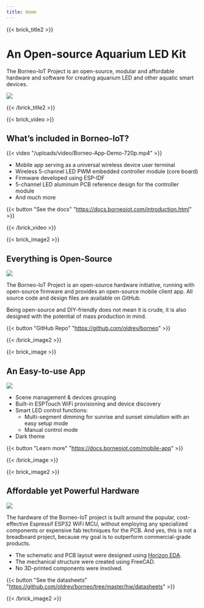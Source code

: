 ```yaml
---
title: Home
---
```

{{< brick_title2 >}}
# An Open-source Aquarium LED Kit

The Borneo-IoT Project is an open-source, modular and affordable hardware and software for creating aquarium LED and other aquatic smart devices.

![](/uploads/photos/home/hero.jpg)

{{< /brick_title2 >}}

{{< brick_video >}}

## What’s included in Borneo-IoT?

{{< video "/uploads/video/Borneo-App-Demo-720p.mp4" >}}

- Mobile app serving as a universal wireless device user terminal
- Wireless 5-channel LED PWM embedded controller module (core board)
- Firmware developed using ESP-IDF
- 5-channel LED aluminum PCB reference design for the controller module
- And much more

{{< button "See the docs" "https://docs.borneoiot.com/introduction.html" >}}


{{< /brick_video >}}

{{< brick_image2 >}}

## Everything is Open-Source

![](/uploads/photos/home/cover.jpg)

The Borneo-IoT Project is an open-source hardware initiative, running with open-source firmware and provides an open-source mobile client app. All source code and design files are available on GitHub.

Being open-source and DIY-friendly does not mean it is crude, it is also designed with the potential of mass production in mind.

{{< button "GitHub Repo" "https://github.com/oldrev/borneo" >}}

{{< /brick_image2 >}}

{{< brick_image >}}

## An Easy-to-use App

![](/uploads/photos/home/app.png)

- Scene management & devices grouping
- Built-in ESPTouch WiFi provisioning and device discovery
- Smart LED control functions:
    - Multi-segment dimming for sunrise and sunset simulation with an easy setup mode
    - Manual control mode
- Dark theme

{{< button "Learn more" "https://docs.borneoiot.com/mobile-app" >}}

{{< /brick_image >}}

{{< brick_image2 >}}

## Affordable yet Powerful Hardware

![](/uploads/photos/home/blc05-3d.jpg)

The hardware of the Borneo-IoT project is built around the popular, cost-effective Espressif ESP32 WiFi MCU, without employing any specialized components or expensive fab techniques for the PCB. And yes, this is not a breadboard project, because my goal is to outperform commercial-grade products.

- The schematic and PCB layout were designed using [Horizon EDA](http://horizon-eda.org).
- The mechanical structure were created using FreeCAD.
- No 3D-printed components were involved.

{{< button "See the datasheets" "https://github.com/oldrev/borneo/tree/master/hw/datasheets" >}}

{{< /brick_image2 >}}
